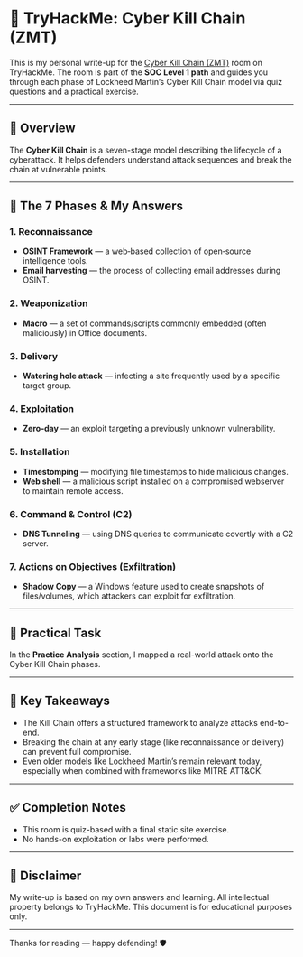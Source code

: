 # 🧱 TryHackMe: Cyber Kill Chain (ZMT)

This is my personal write-up for the [Cyber Kill Chain (ZMT)](https://tryhackme.com/room/cyberkillchainzmt) room on TryHackMe. The room is part of the **SOC Level 1 path** and guides you through each phase of Lockheed Martin’s Cyber Kill Chain model via quiz questions and a practical exercise.

---

## 📘 Overview

The **Cyber Kill Chain** is a seven-stage model describing the lifecycle of a cyberattack. It helps defenders understand attack sequences and break the chain at vulnerable points.

---

## 🔗 The 7 Phases & My Answers

### 1. Reconnaissance
- **OSINT Framework** — a web‑based collection of open‑source intelligence tools.
- **Email harvesting** — the process of collecting email addresses during OSINT.

### 2. Weaponization
- **Macro** — a set of commands/scripts commonly embedded (often maliciously) in Office documents.

### 3. Delivery
- **Watering hole attack** — infecting a site frequently used by a specific target group.

### 4. Exploitation
- **Zero‑day** — an exploit targeting a previously unknown vulnerability.

### 5. Installation
- **Timestomping** — modifying file timestamps to hide malicious changes.
- **Web shell** — a malicious script installed on a compromised webserver to maintain remote access.

### 6. Command & Control (C2)
- **DNS Tunneling** — using DNS queries to communicate covertly with a C2 server.

### 7. Actions on Objectives (Exfiltration)
- **Shadow Copy** — a Windows feature used to create snapshots of files/volumes, which attackers can exploit for exfiltration.

---

## 🧪 Practical Task

In the **Practice Analysis** section, I mapped a real-world attack onto the Cyber Kill Chain phases.

---

## 📝 Key Takeaways

- The Kill Chain offers a structured framework to analyze attacks end-to-end.
- Breaking the chain at any early stage (like reconnaissance or delivery) can prevent full compromise.
- Even older models like Lockheed Martin’s remain relevant today, especially when combined with frameworks like MITRE ATT&CK.

---

## ✅ Completion Notes

- This room is quiz-based with a final static site exercise.
- No hands-on exploitation or labs were performed.

---

## 📜 Disclaimer

My write‑up is based on my own answers and learning. All intellectual property belongs to TryHackMe. This document is for educational purposes only.

---

Thanks for reading — happy defending! 🛡️
